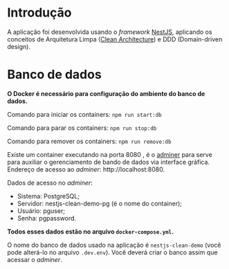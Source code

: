 # Introdução
A aplicação foi desenvolvida usando o *framework* [NestJS](https://docs.nestjs.com/), aplicando os conceitos de Arquitetura Limpa ([Clean Architecture](https://blog.cleancoder.com/uncle-bob/2012/08/13/the-clean-architecture.html)) e DDD (Domain-driven design).

# Banco de dados
**O Docker é necessário para configuração do ambiente do banco de dados.**

Comando para iniciar os containers: `npm run start:db`

Comando para parar os containers: `npm run stop:db`

Comando para remover os containers: `npm run remove:db`

Existe um container executando na porta 8080 , é o [adminer](https://hub.docker.com/_/adminer) para serve para auxiliar o gerenciamento de bando de dados via interface gráfica. Endereço de acesso ao *adminer*: http://localhost:8080.

Dados de acesso no *adminer*:
* Sistema: PostgreSQL;
* Servidor: nestjs-clean-demo-pg (é o nome do container);
* Usuário: pguser;
* Senha: pgpassword.

**Todos esses dados estão no arquivo `docker-compose.yml`.**

O nome do banco de dados usado na aplicação é `nestjs-clean-demo` (você pode alterá-lo no arquivo `.dev.env`). Você deverá criar o banco assim que acessar o *adminer*.